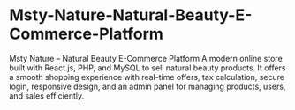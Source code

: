 # Msty-Nature-Natural-Beauty-E-Commerce-Platform
Msty Nature – Natural Beauty E-Commerce Platform A modern online store built with React.js, PHP, and MySQL to sell natural beauty products. It offers a smooth shopping experience with real-time offers, tax calculation, secure login, responsive design, and an admin panel for managing products, users, and sales efficiently.
